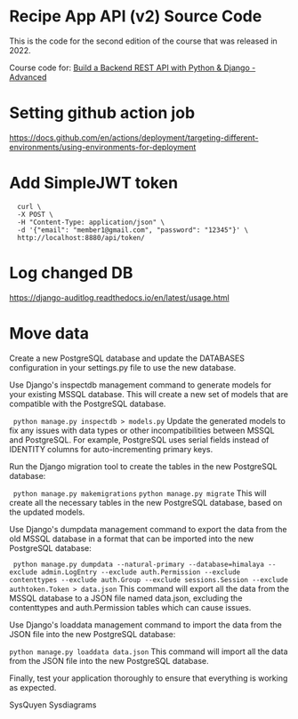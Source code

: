 # Recipe App API (v2) Source Code

This is the code for the second edition of the course that was released in 2022.

Course code for: [Build a Backend REST API with Python &amp; Django - Advanced](https://londonapp.dev/c2)


# Setting github action job
https://docs.github.com/en/actions/deployment/targeting-different-environments/using-environments-for-deployment


# Add SimpleJWT token
```
  curl \
  -X POST \
  -H "Content-Type: application/json" \
  -d '{"email": "member1@gmail.com", "password": "12345"}' \
  http://localhost:8880/api/token/
```


# Log changed DB
https://django-auditlog.readthedocs.io/en/latest/usage.html

# Move data
Create a new PostgreSQL database and update the DATABASES configuration in your settings.py file to use the new database.

Use Django's inspectdb management command to generate models for your existing MSSQL database. This will create a new set of models that are compatible with the PostgreSQL database.


``` python manage.py inspectdb > models.py```
Update the generated models to fix any issues with data types or other incompatibilities between MSSQL and PostgreSQL. For example, PostgreSQL uses serial fields instead of IDENTITY columns for auto-incrementing primary keys.

Run the Django migration tool to create the tables in the new PostgreSQL database:


``` python manage.py makemigrations```
``` python manage.py migrate ```
This will create all the necessary tables in the new PostgreSQL database, based on the updated models.

Use Django's dumpdata management command to export the data from the old MSSQL database in a format that can be imported into the new PostgreSQL database:


``` python manage.py dumpdata --natural-primary --database=himalaya --exclude admin.LogEntry --exclude auth.Permission --exclude contenttypes --exclude auth.Group --exclude sessions.Session --exclude authtoken.Token > data.json```
This command will export all the data from the MSSQL database to a JSON file named data.json, excluding the contenttypes and auth.Permission tables which can cause issues.

Use Django's loaddata management command to import the data from the JSON file into the new PostgreSQL database:

``` python manage.py loaddata data.json ```
This command will import all the data from the JSON file into the new PostgreSQL database.

Finally, test your application thoroughly to ensure that everything is working as expected.


SysQuyen
Sysdiagrams